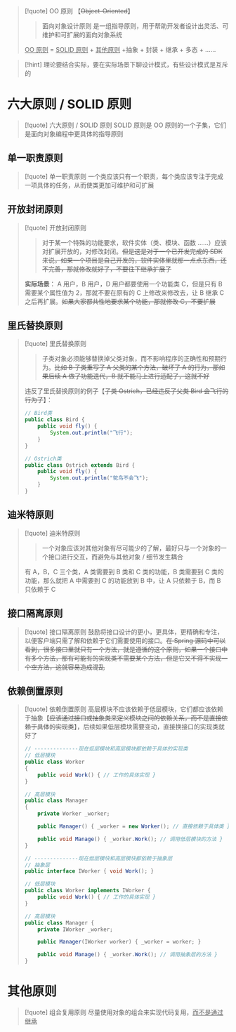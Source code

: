 >[!quote] OO 原则 【~~Object-Oriented~~】
>>面向对象设计原则 是一组指导原则，用于帮助开发者设计出灵活、可维护和可扩展的面向对象系统
>
><u>OO 原则</u> = <u>SOLID 原则</u> + <u>其他原则</u> +抽象 + 封装 + 继承 + 多态 + ……

>[!hint] 理论要结合实际，要在实际场景下聊设计模式，有些设计模式是互斥的

# 六大原则 / SOLID 原则
>[!quote] 六大原则 / SOLID 原则
>SOLID 原则是 OO 原则的一个子集，它们是面向对象编程中更具体的指导原则

## 单一职责原则
>[!quote] 单一职责原则
>一个类应该只有一个职责，每个类应该专注于完成一项具体的任务，从而使类更加可维护和可扩展

## 开放封闭原则
>[!quote] 开放封闭原则
>>对于某一个特殊的功能要求，软件实体（类、模块、函数 ……）应该对扩展开放的，对修改封闭。~~但是这是对于一个已开发完成的 SDK 来说，如果一个项目是自己开发的，软件实体里就那一点点东西，还不完善，那就修改就好了，不要往下继承扩展了~~
>
>**实际场景**：
>A 用户，B 用户，D 用户都要使用一个功能类 C，但是只有 B 需要某个属性值为 2，那就不要在原有的 C 上修改来修改去，让 B 继承 C 之后再扩展。~~如果大家都共性地要求某个功能，那就修改 C，不要扩展~~

## 里氏替换原则
>[!quote] 里氏替换原则
>>子类对象必须能够替换掉父类对象，而不影响程序的正确性和预期行为。~~比如 B 子类重写了 A 父类的某个方法，破坏了 A 的行为，那如果后续 A 做了功能迭代，B 就不能马上进行适配了，这就不好~~
>
>违反了里氏替换原则的例子【~~子类 Ostrich，已经违反了父类 Bird 会飞行的行为了~~】：
>
> ```java
> // Bird类
> public class Bird {
>     public void fly() {
>         System.out.println("飞行");
>     }
> }
> 
> // Ostrich类
> public class Ostrich extends Bird {
>     public void fly() {
>         System.out.println("鸵鸟不会飞");
>     }
> }
> ```

## 迪米特原则
>[!quote] 迪米特原则
>>一个对象应该对其他对象有尽可能少的了解，最好只与一个对象的一个接口进行交互，而避免与其他对象 / 细节发生耦合
>
>有 A，B，C 三个类，A 类需要到 B 类和 C 类的功能，B 类需要到 C 类的功能，那么就把 A 中需要到 C 的功能放到 B 中，让 A 只依赖于 B，而 B 只依赖于 C
>

## 接口隔离原则
>[!quote] 接口隔离原则
>鼓励将接口设计的更小，更具体，更精确和专注，以便客户端只需了解和依赖于它们需要使用的接口。~~在 Spring 源码中可以看到，很多接口里就只有一个方法，就是遵循的这个原则，如果一个接口中有多个方法，那有可能有的实现类不需要某个方法，但是它又不得不实现一个空方法，这就容易造成混乱~~

## 依赖倒置原则
>[!quote] 依赖倒置原则
>高层模块不应该依赖于低层模块，它们都应该依赖于抽象【~~应该通过接口或抽象类来定义模块之间的依赖关系，而不是直接依赖于具体的实现类~~】，后续如果低层模块需要变动，直接换接口的实现类就好了
> ```java
> // --------------现在低层模块和高层模块都依赖于具体的实现类
> // 低层模块
> public class Worker
> {
>     public void Work() { // 工作的具体实现 }
> }
> 
> // 高层模块
> public class Manager
> {
>     private Worker _worker;
> 
>     public Manager() { _worker = new Worker(); // 直接依赖于具体类 }
> 
>     public void Manage() { _worker.Work(); // 调用低层模块的方法 }
> }
> 
> // --------------现在低层模块和高层模块都依赖于抽象层
> // 抽象层
> public interface IWorker { void Work(); }
> 
> // 低层模块
> public class Worker implements IWorker {
>     public void Work() { // 工作的具体实现 }
> }
> 
> // 高层模块
> public class Manager {
>     private IWorker _worker;
> 
>     public Manager(IWorker worker) { _worker = worker; }
> 
>     public void Manage() { _worker.Work(); // 调用抽象层的方法 }
> }				  		
> ```

# 其他原则
>[!quote] 组合复用原则
>尽量使用对象的组合来实现代码复用，<u>而不是通过继承</u>



























